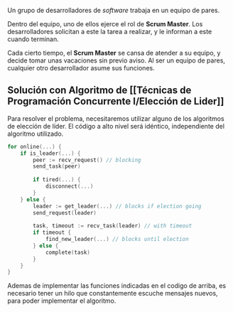 Un grupo de desarrolladores de *software* trabaja en un equipo de pares.

Dentro del equipo, uno de ellos ejerce el rol de **Scrum Master**. Los desarrolladores solicitan a este la tarea a realizar, y le informan a este cuando terminan.

Cada cierto tiempo, el **Scrum Master** se cansa de atender a su equipo, y decide tomar unas vacaciones sin previo aviso. Al ser un equipo de pares, cualquier otro desarrollador asume sus funciones.

## Solución con Algoritmo de [[Técnicas de Programación Concurrente I/Elección de Lider]]

Para resolver el problema, necesitaremos utilizar alguno de los algoritmos de elección de líder. El código a alto nivel será idéntico, independiente del algoritmo utilizado.

```Go
for online(...) {
	if is_leader(...) {
		peer := recv_request() // blocking
		send_task(peer)
		
		if tired(...) {
			disconnect(...)
		}
	} else {
		leader := get_leader(...) // blocks if election going
		send_request(leader)
		
		task, timeout := recv_task(leader) // with timeout
		if timeout {
			find_new_leader(...) // blocks until election
		} else {
			complete(task)
		}
	}
}
```

Ademas de implementar las funciones indicadas en el codigo de arriba, es necesario tener un hilo que constantemente escuche mensajes nuevos, para poder implementar el algoritmo.
